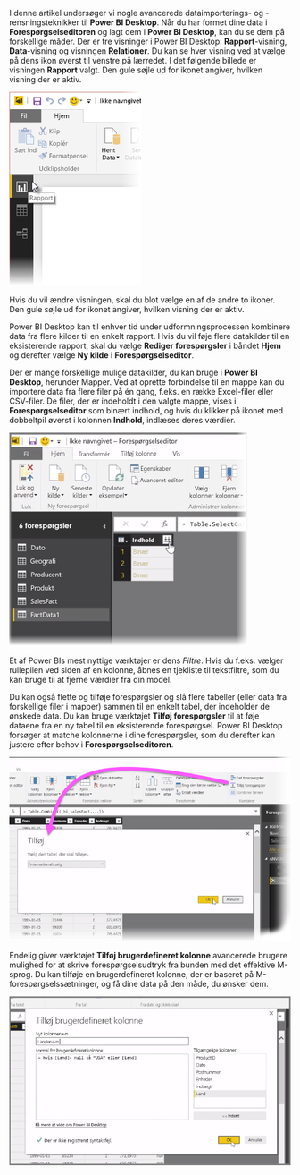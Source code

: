 I denne artikel undersøger vi nogle avancerede dataimporterings- og -rensningsteknikker til **Power BI Desktop**. Når du har formet dine data i **Forespørgselseditoren** og lagt dem i **Power BI Desktop**, kan du se dem på forskellige måder. Der er tre visninger i Power BI Desktop: **Rapport**-visning, **Data**-visning og visningen **Relationer**. Du kan se hver visning ved at vælge på dens ikon øverst til venstre på lærredet. I det følgende billede er visningen **Rapport** valgt. Den gule søjle ud for ikonet angiver, hvilken visning der er aktiv.

![](media/1-4-advanced-data-sources-and-transformation/1-4_1.png)

Hvis du vil ændre visningen, skal du blot vælge en af de andre to ikoner. Den gule søjle ud for ikonet angiver, hvilken visning der er aktiv.

Power BI Desktop kan til enhver tid under udformningsprocessen kombinere data fra flere kilder til en enkelt rapport. Hvis du vil føje flere datakilder til en eksisterende rapport, skal du vælge **Rediger forespørgsler** i båndet **Hjem** og derefter vælge **Ny kilde** i **Forespørgselseditor**.

Der er mange forskellige mulige datakilder, du kan bruge i **Power BI Desktop**, herunder Mapper. Ved at oprette forbindelse til en mappe kan du importere data fra flere filer på én gang, f.eks. en række Excel-filer eller CSV-filer. De filer, der er indeholdt i den valgte mappe, vises i **Forespørgselseditor** som binært indhold, og hvis du klikker på ikonet med dobbeltpil øverst i kolonnen **Indhold**, indlæses deres værdier.

![](media/1-4-advanced-data-sources-and-transformation/1-4_2.png)

Et af Power BIs mest nyttige værktøjer er dens *Filtre*. Hvis du f.eks. vælger rullepilen ved siden af en kolonne, åbnes en tjekliste til tekstfiltre, som du kan bruge til at fjerne værdier fra din model.

Du kan også flette og tilføje forespørgsler og slå flere tabeller (eller data fra forskellige filer i mapper) sammen til en enkelt tabel, der indeholder de ønskede data. Du kan bruge værktøjet **Tilføj forespørgsler** til at føje dataene fra en ny tabel til en eksisterende forespørgsel. Power BI Desktop forsøger at matche kolonnerne i dine forespørgsler, som du derefter kan justere efter behov i **Forespørgselseditoren**.

![](media/1-4-advanced-data-sources-and-transformation/1-4_3.png)

Endelig giver værktøjet **Tilføj brugerdefineret kolonne** avancerede brugere mulighed for at skrive forespørgselsudtryk fra bunden med det effektive M-sprog. Du kan tilføje en brugerdefineret kolonne, der er baseret på M-forespørgselssætninger, og få dine data på den måde, du ønsker dem.

![](media/1-4-advanced-data-sources-and-transformation/1-4_4.png)


